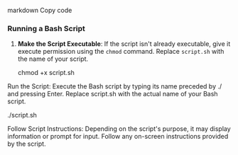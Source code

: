 markdown
Copy code
### Running a Bash Script

1. **Make the Script Executable**: If the script isn't already executable, give it execute permission using the `chmod` command. Replace `script.sh` with the name of your script.

   chmod +x script.sh

Run the Script: Execute the Bash script by typing its name preceded by ./ and pressing Enter. Replace script.sh with the actual name of your Bash script.

./script.sh

Follow Script Instructions: Depending on the script's purpose, it may display information or prompt for input. Follow any on-screen instructions provided by the script.